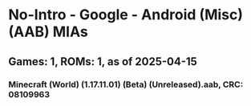 # No-Intro - Google - Android (Misc) (AAB) MIAs
## Games: 1, ROMs: 1, as of 2025-04-15

### Minecraft (World) (1.17.11.01) (Beta) (Unreleased).aab, CRC: 08109963
